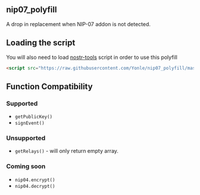 ## nip07_polyfill
A drop in replacement when NIP-07 addon is not detected.

## Loading the script
You will also need to load [nostr-tools](https://npmjs.com/nostr-tools) script in order to use this polyfill

```html
<script src="https://raw.githubusercontent.com/Yonle/nip07_polyfill/master/nip07_polyfill.js"></script>
```

## Function Compatibility
### Supported
- `getPublicKey()`
- `signEvent()`

### Unsupported
- `getRelays()` - will only return empty array.

### Coming soon
- `nip04.encrypt()`
- `nip04.decrypt()`

